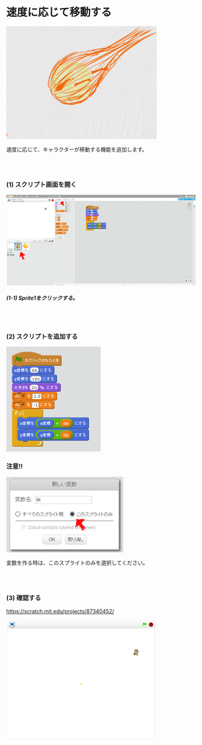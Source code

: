 # 速度に応じて移動する

![](about.png)

速度に応じて、キャラクターが移動する機能を追加します。

<br>
<br>

### (1) スクリプト画面を開く

![](d001.png)

##### (1-1) Sprite1をクリックする。


<br>
<br>

### (2) スクリプトを追加する
![](s002.png)

### 注意!!
![](s002_opt01.png)

変数を作る時は、このスプライトのみを選択してください。

<br>
<br>

### (3) 確認する

https://scratch.mit.edu/projects/87340452/


![](con01.png)

<br>
<br>
